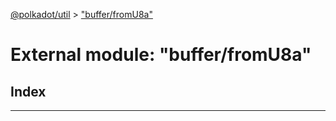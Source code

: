 [@polkadot/util](../README.md) > ["buffer/fromU8a"](../modules/_buffer_fromu8a_.md)

# External module: "buffer/fromU8a"

## Index

---

